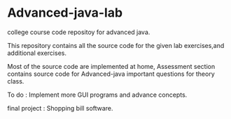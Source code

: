 # Advanced-java-lab
college course code repositoy for advanced java.

This repository contains all the source code for the given lab exercises,and additional exercises.

Most of the source code are implemented at home, Assessment section contains source code for Advanced-java important questions for theory class.

To do : Implement more GUI programs and advance concepts. 

final project : Shopping bill software. 
